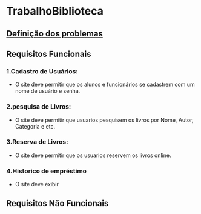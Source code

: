 # TrabalhoBiblioteca
## [Definição dos problemas](https://github.com/user-attachments/files/16604520/TRABALHO.INFORMATICA-2.pdf "Trabalho_Info.pdf")
## Requisitos Funcionais
### 1.**Cadastro de Usuários:**
* O site deve permitir que os alunos e funcionários se cadastrem com um nome de usuário e senha.
### 2.**pesquisa de Livros:**
* O site deve permitir que usuarios pesquisem os livros por Nome, Autor, Categoria e etc.
### 3.**Reserva de Livros:**
* O site deve permitir que os usuarios reservem os livros online.
### 4.**Historico de empréstimo**
* O site deve exibir 
## Requisitos Não Funcionais
